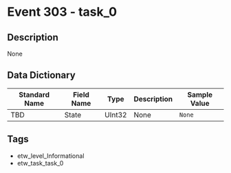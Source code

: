 # Event 303 - task_0

## Description
None

## Data Dictionary
|Standard Name|Field Name|Type|Description|Sample Value|
|---|---|---|---|---|
|TBD|State|UInt32|None|`None`|

## Tags
* etw_level_Informational
* etw_task_task_0